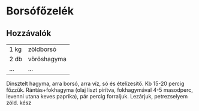 # Borsófőzelék

## Hozzávalók

|          |             |
| -------- | ----------- |
| 1 kg     | zöldborsó   |
| 2 db     | vöröshagyma |
| ...      | ...         |


Dinsztelt hagyma, arra borsó, arra víz, só és ételízesítő. Kb 15-20 percig főzzük.
Rántás+fokhagyma (olaj liszt pirítva, fokhagymával 4-5 masodperc, levenni utana keves paprika), pár percig forraljuk.
Lezárjuk, petrezselyem zöld.
kész
